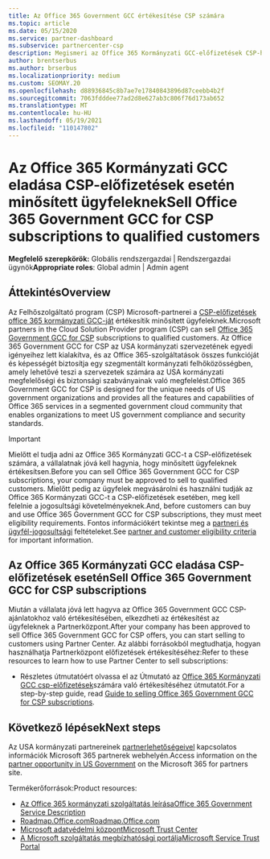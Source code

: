 ```yaml
---
title: Az Office 365 Government GCC értékesítése CSP számára
ms.topic: article
ms.date: 05/15/2020
ms.service: partner-dashboard
ms.subservice: partnercenter-csp
description: Megismeri az Office 365 Kormányzati GCC-előfizetések CSP-hez való értékesítésének lépéseit és követelményeit a minősített Egyesült Államok ügyfeleknek vagy alvállalkozóknak.
author: brentserbus
ms.author: brserbus
ms.localizationpriority: medium
ms.custom: SEOMAY.20
ms.openlocfilehash: d88936845c8b7ae7e17840843896d87ceebb4b2f
ms.sourcegitcommit: 7063fdddee77ad2d8e627ab3c806f76d173ab652
ms.translationtype: MT
ms.contentlocale: hu-HU
ms.lasthandoff: 05/19/2021
ms.locfileid: "110147802"
---
```

# <a name="sell-office-365-government-gcc-for-csp-subscriptions-to-qualified-customers"></a><span data-ttu-id="d6671-103">Az Office 365 Kormányzati GCC eladása CSP-előfizetések esetén minősített ügyfeleknek</span><span class="sxs-lookup"><span data-stu-id="d6671-103">Sell Office 365 Government GCC for CSP subscriptions to qualified customers</span></span>

<span data-ttu-id="d6671-104">**Megfelelő szerepkörök:** Globális rendszergazdai | Rendszergazdai ügynök</span><span class="sxs-lookup"><span data-stu-id="d6671-104">**Appropriate roles**: Global admin | Admin agent</span></span>


## <a name="overview"></a><span data-ttu-id="d6671-105">Áttekintés</span><span class="sxs-lookup"><span data-stu-id="d6671-105">Overview</span></span>

<span data-ttu-id="d6671-106">Az Felhőszolgáltató program (CSP) Microsoft-partnerei a [CSP-előfizetések office 365 kormányzati GCC-ját](https://www.microsoft.com/microsoft-365/partners/governmentforCSP) értékesítik minősített ügyfeleknek.</span><span class="sxs-lookup"><span data-stu-id="d6671-106">Microsoft partners in the Cloud Solution Provider program (CSP) can sell [Office 365 Government GCC for CSP](https://www.microsoft.com/microsoft-365/partners/governmentforCSP) subscriptions to qualified customers.</span></span> <span data-ttu-id="d6671-107">Az Office 365 Government GCC for CSP az USA kormányzati szervezetének egyedi igényeihez lett kialakítva, és az Office 365-szolgáltatások összes funkcióját és képességét biztosítja egy szegmentált kormányzati felhőközösségben, amely lehetővé teszi a szervezetek számára az USA kormányzati megfelelőségi és biztonsági szabványainak való megfelelést.</span><span class="sxs-lookup"><span data-stu-id="d6671-107">Office 365 Government GCC for CSP is designed for the unique needs of US government organizations and provides all the features and capabilities of Office 365 services in a segmented government cloud community that enables organizations to meet US government compliance and security standards.</span></span> 

>[!IMPORTANT] 
><span data-ttu-id="d6671-108">Mielőtt el tudja adni az Office 365 Kormányzati GCC-t a CSP-előfizetések számára, a vállalatnak jóvá kell hagynia, hogy minősített ügyfeleknek értékesítsen.</span><span class="sxs-lookup"><span data-stu-id="d6671-108">Before you can sell Office 365 Government GCC for CSP subscriptions, your company must be approved to sell to qualified customers.</span></span> <span data-ttu-id="d6671-109">Mielőtt pedig az ügyfelek megvásárolni és használni tudják az Office 365 Kormányzati GCC-t a CSP-előfizetések esetében, meg kell felelnie a jogosultsági követelményeknek.</span><span class="sxs-lookup"><span data-stu-id="d6671-109">And, before customers can buy and use Office 365 Government GCC for CSP subscriptions, they must meet eligibility requirements.</span></span> <span data-ttu-id="d6671-110">Fontos információkért tekintse meg a [partneri és ügyfél-jogosultsági](csp-gcc-validate.md) feltételeket.</span><span class="sxs-lookup"><span data-stu-id="d6671-110">See [partner and customer eligibility criteria](csp-gcc-validate.md) for important information.</span></span>


## <a name="sell-office-365-government-gcc-for-csp-subscriptions"></a><span data-ttu-id="d6671-111">Az Office 365 Kormányzati GCC eladása CSP-előfizetések esetén</span><span class="sxs-lookup"><span data-stu-id="d6671-111">Sell Office 365 Government GCC for CSP subscriptions</span></span>

<span data-ttu-id="d6671-112">Miután a vállalata jóvá lett hagyva az Office 365 Government GCC CSP-ajánlatokhoz való értékesítésében, elkezdheti az értékesítést az ügyfeleknek a Partnerközpont.</span><span class="sxs-lookup"><span data-stu-id="d6671-112">After your company has been approved to sell Office 365 Government GCC for CSP offers, you can start selling to customers using Partner Center.</span></span> <span data-ttu-id="d6671-113">Az alábbi forrásokból megtudhatja, hogyan használhatja Partnerközpont előfizetések értékesítéséhez:</span><span class="sxs-lookup"><span data-stu-id="d6671-113">Refer to these resources to learn how to use Partner Center to sell subscriptions:</span></span> 

- <span data-ttu-id="d6671-114">Részletes útmutatóért olvassa el az Útmutató az [Office 365 Kormányzati GCC csp-előfizetések](https://go.microsoft.com/fwlink/?linkid=2007323)számára való értékesítéséhez útmutatót.</span><span class="sxs-lookup"><span data-stu-id="d6671-114">For a step-by-step guide, read [Guide to selling Office 365 Government GCC for CSP subscriptions](https://go.microsoft.com/fwlink/?linkid=2007323).</span></span>  


## <a name="next-steps"></a><span data-ttu-id="d6671-115">Következő lépések</span><span class="sxs-lookup"><span data-stu-id="d6671-115">Next steps</span></span>

<span data-ttu-id="d6671-116">Az USA kormányzati partnereinek [partnerlehetőségeivel](https://www.microsoft.com/microsoft-365/partners/governmentforCSP) kapcsolatos információk Microsoft 365 partnerek webhelyén.</span><span class="sxs-lookup"><span data-stu-id="d6671-116">Access information on the [partner opportunity in US Government](https://www.microsoft.com/microsoft-365/partners/governmentforCSP) on the Microsoft 365 for partners site.</span></span>

<span data-ttu-id="d6671-117">Termékerőforrások:</span><span class="sxs-lookup"><span data-stu-id="d6671-117">Product resources:</span></span>

- [<span data-ttu-id="d6671-118">Az Office 365 kormányzati szolgáltatás leírása</span><span class="sxs-lookup"><span data-stu-id="d6671-118">Office 365 Government Service Description</span></span>](/office365/servicedescriptions/office-365-platform-service-description/office-365-us-government/office-365-us-government)
- [<span data-ttu-id="d6671-119">Roadmap.Office.com</span><span class="sxs-lookup"><span data-stu-id="d6671-119">Roadmap.Office.com</span></span>](https://products.office.com/business/office-365-roadmap)
- [<span data-ttu-id="d6671-120">Microsoft adatvédelmi központ</span><span class="sxs-lookup"><span data-stu-id="d6671-120">Microsoft Trust Center</span></span>](https://www.microsoft.com/TrustCenter/)
- [<span data-ttu-id="d6671-121">A Microsoft szolgáltatás megbízhatósági portálja</span><span class="sxs-lookup"><span data-stu-id="d6671-121">Microsoft Service Trust Portal</span></span>](https://aka.ms/STP)
